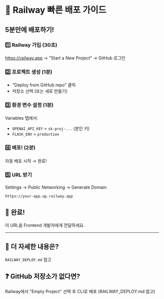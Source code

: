 # 🚂 Railway 빠른 배포 가이드

## 5분만에 배포하기!

### 1️⃣ Railway 가입 (30초)
https://railway.app → "Start a New Project" → GitHub 로그인

### 2️⃣ 프로젝트 생성 (1분)
- "Deploy from GitHub repo" 클릭
- 저장소 선택 (또는 새로 만들기)

### 3️⃣ 환경 변수 설정 (1분)
Variables 탭에서:
- `OPENAI_API_KEY` = `sk-proj-...` (본인 키)
- `FLASK_ENV` = `production`

### 4️⃣ 배포! (2분)
자동 배포 시작 → 완료!

### 5️⃣ URL 받기
Settings → Public Networking → Generate Domain
```
https://your-app.up.railway.app
```

## 🎉 완료!

이 URL을 Frontend 개발자에게 전달하세요.

---

## 📝 더 자세한 내용은?
`RAILWAY_DEPLOY.md` 참고

## ❓ GitHub 저장소가 없다면?
Railway에서 "Empty Project" 선택 후 CLI로 배포 (RAILWAY_DEPLOY.md 참고)
